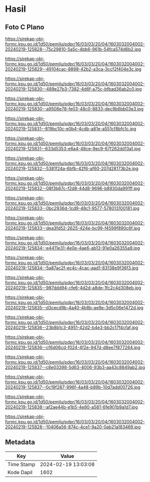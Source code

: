 # Hasil

## Foto C Plano

https://sirekap-obj-formc.kpu.go.id/1d50/pemilu/pdpr/16/03/03/20/04/1603032004002-20240219-125828--75c29810-5a5c-4bb6-961b-54fca574d6b2.jpg

https://sirekap-obj-formc.kpu.go.id/1d50/pemilu/pdpr/16/03/03/20/04/1603032004002-20240219-125829--49104cac-8898-42b2-a3ca-3ccf2f404e3c.jpg

https://sirekap-obj-formc.kpu.go.id/1d50/pemilu/pdpr/16/03/03/20/04/1603032004002-20240219-125830--489e27b3-7382-4d6f-a75c-bfbad36ab2c0.jpg

https://sirekap-obj-formc.kpu.go.id/1d50/pemilu/pdpr/16/03/03/20/04/1603032004002-20240219-125830--a9506e78-fe03-48c0-8833-dec9b6bb03e3.jpg

https://sirekap-obj-formc.kpu.go.id/1d50/pemilu/pdpr/16/03/03/20/04/1603032004002-20240219-125831--819bc10c-e0b4-4cdb-a81e-a551cf8bfc1c.jpg

https://sirekap-obj-formc.kpu.go.id/1d50/pemilu/pdpr/16/03/03/20/04/1603032004002-20240219-125831--633d5353-e6a4-48ce-9ec9-67f262dd13a1.jpg

https://sirekap-obj-formc.kpu.go.id/1d50/pemilu/pdpr/16/03/03/20/04/1603032004002-20240219-125832--5381f24a-6bfb-42f6-af60-207d28173b2e.jpg

https://sirekap-obj-formc.kpu.go.id/1d50/pemilu/pdpr/16/03/03/20/04/1603032004002-20240219-125832--08f3b87c-f2d8-44d8-9696-b8930da991ff.jpg

https://sirekap-obj-formc.kpu.go.id/1d50/pemilu/pdpr/16/03/03/20/04/1603032004002-20240219-125833--0bc2936d-1cd9-48c1-9577-578013100181.jpg

https://sirekap-obj-formc.kpu.go.id/1d50/pemilu/pdpr/16/03/03/20/04/1603032004002-20240219-125833--dea3fd52-2625-424e-bc99-f4599f890c6f.jpg

https://sirekap-obj-formc.kpu.go.id/1d50/pemilu/pdpr/16/03/03/20/04/1603032004002-20240219-125834--e4411e31-4e0e-4ae6-ab13-91e0a26355a9.jpg

https://sirekap-obj-formc.kpu.go.id/1d50/pemilu/pdpr/16/03/03/20/04/1603032004002-20240219-125834--5a87ac2f-ec4c-4cac-aad1-83138e9f36f3.jpg

https://sirekap-obj-formc.kpu.go.id/1d50/pemilu/pdpr/16/03/03/20/04/1603032004002-20240219-125835--987ddd94-cfe6-4d2d-a8de-1fc2c4d308eb.jpg

https://sirekap-obj-formc.kpu.go.id/1d50/pemilu/pdpr/16/03/03/20/04/1603032004002-20240219-125835--d3cecd9b-4a40-4b8b-ae8e-3d5c06e1472d.jpg

https://sirekap-obj-formc.kpu.go.id/1d50/pemilu/pdpr/16/03/03/20/04/1603032004002-20240219-125836--23b8b1c3-4951-42d2-b4e3-bb2c17f4cfaf.jpg

https://sirekap-obj-formc.kpu.go.id/1d50/pemilu/pdpr/16/03/03/20/04/1603032004002-20240219-125836--cf6d06cd-f024-4f2e-947d-d8ee7f877264.jpg

https://sirekap-obj-formc.kpu.go.id/1d50/pemilu/pdpr/16/03/03/20/04/1603032004002-20240219-125837--c8e03398-5d63-4006-93b3-aa43c8849ab2.jpg

https://sirekap-obj-formc.kpu.go.id/1d50/pemilu/pdpr/16/03/03/20/04/1603032004002-20240219-125837--0c19f287-996f-4a48-b89b-10d7add00726.jpg

https://sirekap-obj-formc.kpu.go.id/1d50/pemilu/pdpr/16/03/03/20/04/1603032004002-20240219-125838--af2ae44b-e1b5-4e80-a581-6fe901b9a1d7.jpg

https://sirekap-obj-formc.kpu.go.id/1d50/pemilu/pdpr/16/03/03/20/04/1603032004002-20240219-125828--10406a56-874c-4ce1-9a20-0ab21a183469.jpg


## Metadata

| Key        | Value               |
| ---------- | ------------------- |
| Time Stamp | 2024-02-19 13:03:08 |
| Kode Dapil | 1602                |



